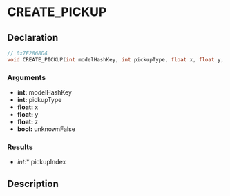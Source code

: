 # CREATE_PICKUP

## Declaration
```cpp
// 0x7E2868D4
void CREATE_PICKUP(int modelHashKey, int pickupType, float x, float y, float z, int* pickupIndex, bool unknownFalse);
```

### Arguments
- **int:** modelHashKey
- **int:** pickupType
- **float:** x
- **float:** y
- **float:** z
- **bool:** unknownFalse

### Results
- **int*:** pickupIndex

## Description

